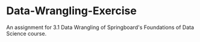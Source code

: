 # Data-Wrangling-Exercise
An assignment for 3.1 Data Wrangling of Springboard's Foundations of Data Science course. 
